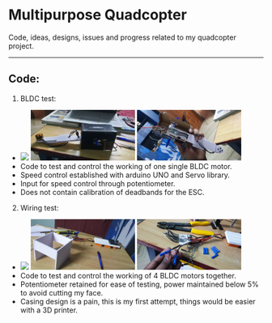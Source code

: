 # Multipurpose Quadcopter

Code, ideas, designs, issues and progress related to my quadcopter project.
***

## Code:
1. BLDC test:

* <img src="./demos/1_BLDC_test.gif" height="100"/> <img src="./images/BLDCtest1.jpg" height="100"/> <img src="./images/BLDCtest2.jpg" height="100"/>
* Code to test and control the working of one single BLDC motor.
* Speed control established with arduino UNO and Servo library.
* Input for speed control through potentiometer.
* Does not contain calibration of deadbands for the ESC.

2. Wiring test:

* <img src="./demos/2_wiring_test.gif" height="100"/> <img src="./images/casingattempt.jpg" height="100"/> <img src="./images/escterminals.jpg" height="100"/>
* Code to test and control the working of 4 BLDC motors together.
* Potentiometer retained for ease of testing, power maintained below 5% to avoid cutting my face.
* Casing design is a pain, this is my first attempt, things would be easier with a 3D printer.